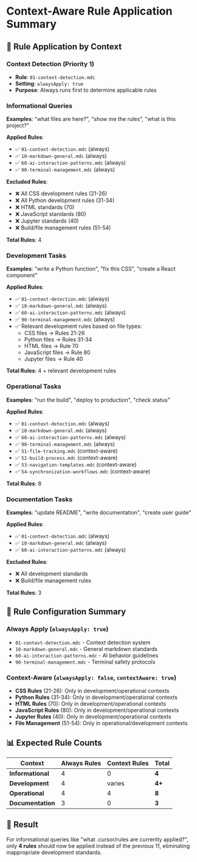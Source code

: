 # Context-Aware Rule Application Summary

## 🎯 **Rule Application by Context**

### **Context Detection (Priority 1)**

- **Rule**: `01-context-detection.mdc`
- **Setting**: `alwaysApply: true`
- **Purpose**: Always runs first to determine applicable rules

### **Informational Queries**

**Examples**: "what files are here?", "show me the rules", "what is this project?"

**Applied Rules**:

- ✅ `01-context-detection.mdc` (always)
- ✅ `10-markdown-general.mdc` (always)
- ✅ `60-ai-interaction-patterns.mdc` (always)
- ✅ `90-terminal-management.mdc` (always)

**Excluded Rules**:

- ❌ All CSS development rules (21-26)
- ❌ All Python development rules (31-34)
- ❌ HTML standards (70)
- ❌ JavaScript standards (80)
- ❌ Jupyter standards (40)
- ❌ Build/file management rules (51-54)

**Total Rules**: 4

### **Development Tasks**

**Examples**: "write a Python function", "fix this CSS", "create a React component"

**Applied Rules**:

- ✅ `01-context-detection.mdc` (always)
- ✅ `10-markdown-general.mdc` (always)
- ✅ `60-ai-interaction-patterns.mdc` (always)
- ✅ `90-terminal-management.mdc` (always)
- ✅ Relevant development rules based on file types:
  - CSS files → Rules 21-26
  - Python files → Rules 31-34
  - HTML files → Rule 70
  - JavaScript files → Rule 80
  - Jupyter files → Rule 40

**Total Rules**: 4 + relevant development rules

### **Operational Tasks**

**Examples**: "run the build", "deploy to production", "check status"

**Applied Rules**:

- ✅ `01-context-detection.mdc` (always)
- ✅ `10-markdown-general.mdc` (always)
- ✅ `60-ai-interaction-patterns.mdc` (always)
- ✅ `90-terminal-management.mdc` (always)
- ✅ `51-file-tracking.mdc` (context-aware)
- ✅ `52-build-process.mdc` (context-aware)
- ✅ `53-navigation-templates.mdc` (context-aware)
- ✅ `54-synchronization-workflows.mdc` (context-aware)

**Total Rules**: 8

### **Documentation Tasks**

**Examples**: "update README", "write documentation", "create user guide"

**Applied Rules**:

- ✅ `01-context-detection.mdc` (always)
- ✅ `10-markdown-general.mdc` (always)
- ✅ `60-ai-interaction-patterns.mdc` (always)

**Excluded Rules**:

- ❌ All development standards
- ❌ Build/file management rules

**Total Rules**: 3

## 🔧 **Rule Configuration Summary**

### **Always Apply (`alwaysApply: true`)**

- `01-context-detection.mdc` - Context detection system
- `10-markdown-general.mdc` - General markdown standards
- `60-ai-interaction-patterns.mdc` - AI behavior guidelines
- `90-terminal-management.mdc` - Terminal safety protocols

### **Context-Aware (`alwaysApply: false`, `contextAware: true`)**

- **CSS Rules** (21-26): Only in development/operational contexts
- **Python Rules** (31-34): Only in development/operational contexts
- **HTML Rules** (70): Only in development/operational contexts
- **JavaScript Rules** (80): Only in development/operational contexts
- **Jupyter Rules** (40): Only in development/operational contexts
- **File Management** (51-54): Only in operational/development contexts

## 📊 **Expected Rule Counts**

| Context           | Always Rules | Context Rules | Total  |
| ----------------- | ------------ | ------------- | ------ |
| **Informational** | 4            | 0             | **4**  |
| **Development**   | 4            | varies        | **4+** |
| **Operational**   | 4            | 4             | **8**  |
| **Documentation** | 3            | 0             | **3**  |

## 🎉 **Result**

For informational queries like "what .cursor/rules are currently applied?", only **4 rules** should now be applied instead of the previous 11, eliminating inappropriate development standards.
